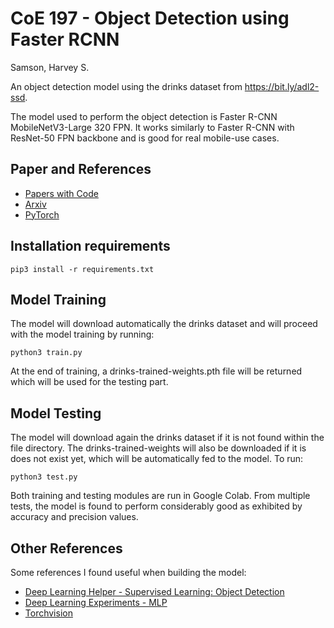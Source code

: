 # CoE 197 - Object Detection using Faster RCNN
Samson, Harvey S.

An object detection model using the drinks dataset from https://bit.ly/adl2-ssd.

The model used to perform the object detection is Faster R-CNN MobileNetV3-Large 320 FPN. It works similarly to Faster R-CNN with ResNet-50 FPN backbone and is good for real
mobile-use cases.

## Paper and References
* [Papers with Code](https://paperswithcode.com/lib/torchvision/faster-r-cnn)
* [Arxiv](https://arxiv.org/abs/1506.01497v3)
* [PyTorch](https://pytorch.org/vision/stable/generated/torchvision.models.detection.fasterrcnn_mobilenet_v3_large_fpn.html#fasterrcnn-mobilenet-v3-large-fpn)


## Installation requirements
```
pip3 install -r requirements.txt
```

## Model Training
The model will download automatically the drinks dataset and will proceed with the model training by running:
```
python3 train.py
```
At the end of training, a drinks-trained-weights.pth file will be returned which will be used for the testing part.

## Model Testing
The model will download again the drinks dataset if it is not found within the file directory. The drinks-trained-weights will also be 
downloaded if it is does not exist yet, which will be automatically fed to the model. To run:
```
python3 test.py
```

Both training and testing modules are run in Google Colab. From multiple tests, the model is found to perform considerably good as exhibited by accuracy
and precision values.

## Other References
Some references I found useful when building the model:
* [Deep Learning Helper - Supervised Learning: Object Detection](https://github.com/izzajalandoni/Deep-Learning-Helper/blob/main/SupervisedLearning/object_detection_mmdetection.ipynb)
* [Deep Learning Experiments - MLP](https://github.com/roatienza/Deep-Learning-Experiments/tree/master/versions/2022/datasets/python)
* [Torchvision](https://github.com/pytorch/vision)




